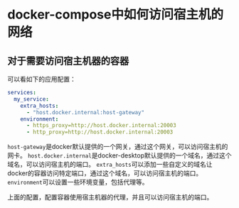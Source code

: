 # docker-compose中如何访问宿主机的网络

## 对于需要访问宿主机器的容器
可以看如下的应用配置：
```yaml
services:
  my_service:
    extra_hosts:
      - "host.docker.internal:host-gateway"
    environment:
      - https_proxy=http://host.docker.internal:20003
      - http_proxy=http://host.docker.internal:20003
```
`host-gateway`是docker默认提供的一个网关，通过这个网关，可以访问宿主机的网卡。
`host.docker.internal`是docker-desktop默认提供的一个域名，通过这个域名，可以访问宿主机的端口。
`extra_hosts`可以添加一些自定义的域名让docker的容器访问特定端口，通过这个域名，可以访问宿主机的端口。
`environment`可以设置一些环境变量，包括代理等。

上面的配置，配置容器使用宿主机器的代理，并且可以访问宿主机的端口。

